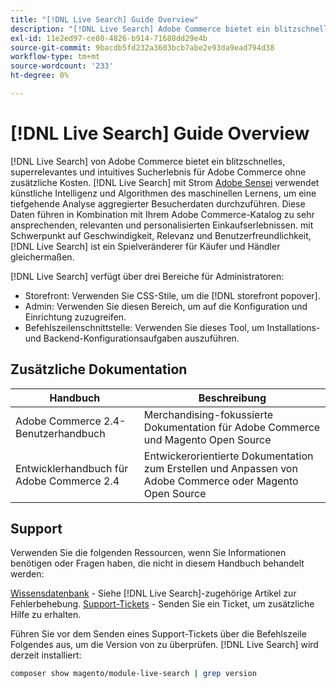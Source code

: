 ```yaml
---
title: "[!DNL Live Search] Guide Overview"
description: "[!DNL Live Search] Adobe Commerce bietet ein blitzschnelles, superrelevantes und intuitives Sucherlebnis."
exl-id: 11e2ed97-ce80-4826-b914-71688dd29e4b
source-git-commit: 9bacdb5fd232a3603bcb7abe2e93da9ead794d38
workflow-type: tm+mt
source-wordcount: '233'
ht-degree: 0%

---
```


# [!DNL Live Search] Guide Overview

[!DNL Live Search] von Adobe Commerce bietet ein blitzschnelles, superrelevantes und intuitives Sucherlebnis für Adobe Commerce ohne zusätzliche Kosten. [!DNL Live Search] mit Strom [Adobe Sensei](https://www.adobe.com/sensei.html) verwendet künstliche Intelligenz und Algorithmen des maschinellen Lernens, um eine tiefgehende Analyse aggregierter Besucherdaten durchzuführen. Diese Daten führen in Kombination mit Ihrem Adobe Commerce-Katalog zu sehr ansprechenden, relevanten und personalisierten Einkaufserlebnissen. mit Schwerpunkt auf Geschwindigkeit, Relevanz und Benutzerfreundlichkeit, [!DNL Live Search] ist ein Spielveränderer für Käufer und Händler gleichermaßen.

[!DNL Live Search] verfügt über drei Bereiche für Administratoren:

* Storefront: Verwenden Sie CSS-Stile, um die [!DNL storefront popover].
* Admin: Verwenden Sie diesen Bereich, um auf die Konfiguration und Einrichtung zuzugreifen.
* Befehlszeilenschnittstelle: Verwenden Sie dieses Tool, um Installations- und Backend-Konfigurationsaufgaben auszuführen.

## Zusätzliche Dokumentation

| Handbuch | Beschreibung |
|--- |--- |
| Adobe Commerce 2.4-Benutzerhandbuch | Merchandising-fokussierte Dokumentation für Adobe Commerce und Magento Open Source |
| Entwicklerhandbuch für Adobe Commerce 2.4 | Entwickerorientierte Dokumentation zum Erstellen und Anpassen von Adobe Commerce oder Magento Open Source |

## Support

Verwenden Sie die folgenden Ressourcen, wenn Sie Informationen benötigen oder Fragen haben, die nicht in diesem Handbuch behandelt werden:

[Wissensdatenbank](https://experienceleague.adobe.com/docs/commerce-knowledge-base/kb/overview.html) - Siehe [!DNL Live Search]-zugehörige Artikel zur Fehlerbehebung.
[Support-Tickets](https://experienceleague.adobe.com/docs/commerce-knowledge-base/kb/help-center-guide/magento-help-center-user-guide.html#submit-ticket) - Senden Sie ein Ticket, um zusätzliche Hilfe zu erhalten.

Führen Sie vor dem Senden eines Support-Tickets über die Befehlszeile Folgendes aus, um die Version von zu überprüfen. [!DNL Live Search] wird derzeit installiert:

```bash
composer show magento/module-live-search | grep version
```
